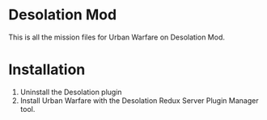 Desolation Mod
==============


This is all the mission files for Urban Warfare on Desolation Mod.



Installation
============

1) Uninstall the Desolation plugin
2) Install Urban Warfare with the Desolation Redux Server Plugin Manager tool.